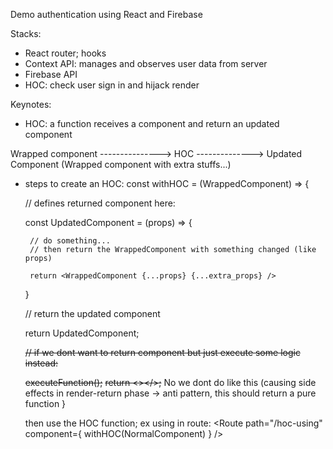 Demo authentication using React and Firebase

Stacks:
- React router; hooks
- Context API: manages and observes user data from server
- Firebase API
- HOC: check user sign in and hijack render 

Keynotes:
- HOC: a function receives a component and return an updated component 

Wrapped component ---------------> HOC --------------> Updated Component (Wrapped component with extra stuffs...)
  * steps to create an HOC:
    const withHOC = (WrappedComponent) => {

      // defines returned component here:
      
      const UpdatedComponent = (props) => {
         
         // do something...
         // then return the WrappedComponent with something changed (like props)
         
         return <WrappedComponent {...props} {...extra_props} />
      }

      // return the updated component
      
      return UpdatedComponent;

      ~~// if we dont want to return component but just execute some logic instead:~~
      
      ~~executeFunction();~~
      ~~return <></>;~~ 
      No we dont do like this (causing side effects in render-return phase -> anti pattern, this should return a pure function
    }

    then use the HOC function; ex using in route:
    <Route path="/hoc-using" component={ withHOC(NormalComponent) } />
